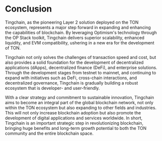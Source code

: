 # Conclusion

Tingchain, as the pioneering Layer 2 solution deployed on the TON ecosystem, represents a major step forward in expanding and enhancing the capabilities of blockchain. By leveraging Optimism's technology through the OP Stack toolkit, Tingchain delivers superior scalability, enhanced liquidity, and EVM compatibility, ushering in a new era for the development of TON.

Tingchain not only solves the challenges of transaction speed and cost, but also provides a solid foundation for the development of decentralized applications (dApps), decentralized finance (DeFi), and enterprise solutions. Through the development stages from testnet to mainnet, and continuing to expand with initiatives such as DeFi, cross-chain interactions, and decentralized governance, Tingchain is gradually building a robust ecosystem that is developer- and user-friendly.

With a clear strategy and commitment to sustainable innovation, Tingchain aims to become an integral part of the global blockchain network, not only within the TON ecosystem but also expanding to other fields and industries. This will not only increase blockchain adoption but also promote the development of digital applications and services worldwide. In short, Tingchain is an important strategic step in revolutionizing blockchain, bringing huge benefits and long-term growth potential to both the TON community and the entire blockchain space.
